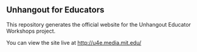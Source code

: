 ## Unhangout for Educators
This repository generates the official website for the Unhangout Educator Workshops project. 

You can view the site live at http://u4e.media.mit.edu/
